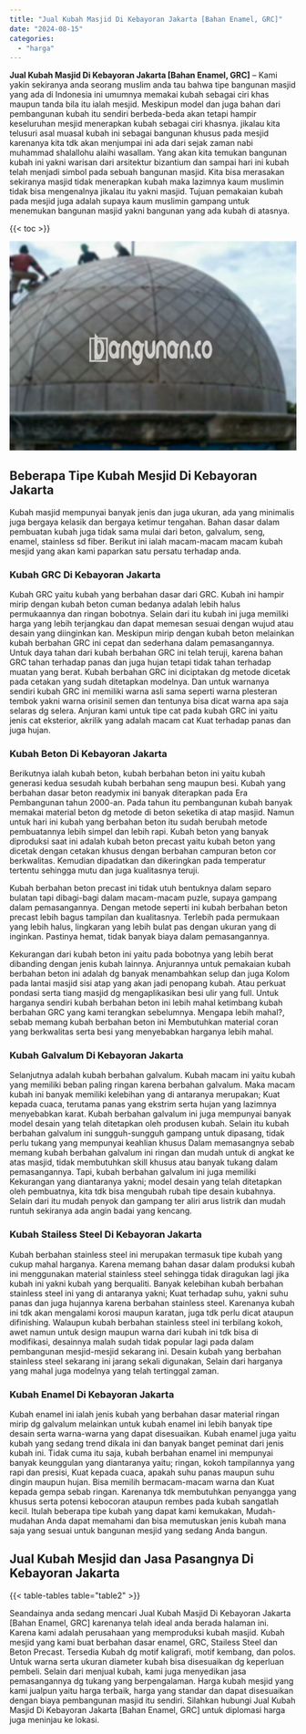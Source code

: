 ```yaml
---
title: "Jual Kubah Masjid Di Kebayoran Jakarta [Bahan Enamel, GRC]"
date: "2024-08-15"
categories: 
  - "harga"
---
```


**Jual Kubah Masjid Di Kebayoran Jakarta \[Bahan Enamel, GRC\]** – Kami yakin sekiranya anda seorang muslim anda tau bahwa tipe bangunan masjid yang ada di Indonesia ini umumnya memakai kubah sebagai ciri khas maupun tanda bila itu ialah mesjid. Meskipun model dan juga bahan dari pembangunan kubah itu sendiri berbeda-beda akan tetapi hampir keseluruhan mesjid menerapkan kubah sebagai ciri khasnya. jikalau kita telusuri asal muasal kubah ini sebagai bangunan khusus pada mesjid karenanya kita tdk akan menjumpai ini ada dari sejak zaman nabi muhammad shalallohu alaihi wasallam. Yang akan kita temukan bangunan kubah ini yakni warisan dari arsitektur bizantium dan sampai hari ini kubah telah menjadi simbol pada sebuah bangunan masjid. Kita bisa merasakan sekiranya masjid tidak menerapkan kubah maka lazimnya kaum muslimin tidak bisa mengenalnya jikalau itu yakni masjid. Tujuan pemakaian kubah pada mesjid juga adalah supaya kaum muslimin gampang untuk menemukan bangunan masjid yakni bangunan yang ada kubah di atasnya.

{{< toc >}}

![Jual Kubah Masjid Di Kebayoran Jakarta [Bahan Enamel, GRC]](/images/jual-kubah-masjid-15.png)

## Beberapa Tipe Kubah Mesjid Di Kebayoran Jakarta

Kubah masjid mempunyai banyak jenis dan juga ukuran, ada yang minimalis juga bergaya kelasik dan bergaya ketimur tengahan. Bahan dasar dalam pembuatan kubah juga tidak sama mulai dari beton, galvalum, seng, enamel, stainless sd fiber. Berikut ini ialah macam-macam macam kubah mesjid yang akan kami paparkan satu persatu terhadap anda.

### Kubah GRC Di Kebayoran Jakarta

Kubah GRC yaitu kubah yang berbahan dasar dari GRC. Kubah ini hampir mirip dengan kubah beton cuman bedanya adalah lebih halus permukaannya dan ringan bobotnya. Selain dari itu kubah ini juga memiliki harga yang lebih terjangkau dan dapat memesan sesuai dengan wujud atau desain yang diinginkan kan. Meskipun mirip dengan kubah beton melainkan kubah berbahan GRC ini cepat dan sederhana dalam pemasangannya. Untuk daya tahan dari kubah berbahan GRC ini telah teruji, karena bahan GRC tahan terhadap panas dan juga hujan tetapi tidak tahan terhadap muatan yang berat. Kubah berbahan GRC ini diciptakan dg metode dicetak pada cetakan yang sudah ditetapkan modelnya. Dan untuk warnanya sendiri kubah GRC ini memiliki warna asli sama seperti warna plesteran tembok yakni warna orisinil semen dan tentunya bisa dicat warna apa saja selaras dg selera. Anjuran kami untuk tipe cat pada kubah GRC ini yaitu jenis cat eksterior, akrilik yang adalah macam cat Kuat terhadap panas dan juga hujan.

### Kubah Beton Di Kebayoran Jakarta

Berikutnya ialah kubah beton, kubah berbahan beton ini yaitu kubah generasi kedua sesudah kubah berbahan seng maupun besi. Kubah yang berbahan dasar beton readymix ini banyak diterapkan pada Era Pembangunan tahun 2000-an. Pada tahun itu pembangunan kubah banyak memakai material beton dg metode di beton seketika di atap masjid. Namun untuk hari ini kubah yang berbahan beton itu sudah berubah metode pembuatannya lebih simpel dan lebih rapi. Kubah beton yang banyak diproduksi saat ini adalah kubah beton precast yaitu kubah beton yang dicetak dengan cetakan khusus dengan berbahan campuran beton cor berkwalitas. Kemudian dipadatkan dan dikeringkan pada temperatur tertentu sehingga mutu dan juga kualitasnya teruji.

Kubah berbahan beton precast ini tidak utuh bentuknya dalam separo bulatan tapi dibagi-bagi dalam macam-macam puzle, supaya gampang dalam pemasangannya. Dengan metode seperti ini kubah berbahan beton precast lebih bagus tampilan dan kualitasnya. Terlebih pada permukaan yang lebih halus, lingkaran yang lebih bulat pas dengan ukuran yang di inginkan. Pastinya hemat, tidak banyak biaya dalam pemasangannya.

Kekurangan dari kubah beton ini yaitu pada bobotnya yang lebih berat dibanding dengan jenis kubah lainnya. Anjurannya untuk pemakaian kubah berbahan beton ini adalah dg banyak menambahkan selup dan juga Kolom pada lantai masjid sisi atap yang akan jadi penopang kubah. Atau perkuat pondasi serta tiang masjid dg mengaplikasikan besi ulir yang full. Untuk harganya sendiri kubah berbahan beton ini lebih mahal ketimbang kubah berbahan GRC yang kami terangkan sebelumnya. Mengapa lebih mahal?, sebab memang kubah berbahan beton ini Membutuhkan material coran yang berkwalitas serta besi yang menyebabkan harganya lebih mahal.

### Kubah Galvalum Di Kebayoran Jakarta

Selanjutnya adalah kubah berbahan galvalum. Kubah macam ini yaitu kubah yang memiliki beban paling ringan karena berbahan galvalum. Maka macam kubah ini banyak memiliki kelebihan yang di antaranya merupakan; Kuat kepada cuaca, terutama panas yang ekstrim serta hujan yang lazimnya menyebabkan karat. Kubah berbahan galvalum ini juga mempunyai banyak model desain yang telah ditetapkan oleh produsen kubah. Selain itu kubah berbahan galvalum ini sungguh-sungguh gampang untuk dipasang, tidak perlu tukang yang mempunyai keahlian khusus Dalam memasangnya sebab memang kubah berbahan galvalum ini ringan dan mudah untuk di angkat ke atas masjid, tidak membutuhkan skill khusus atau banyak tukang dalam pemasangannya. Tapi, kubah berbahan galvalum ini juga memiliki Kekurangan yang diantaranya yakni; model desain yang telah ditetapkan oleh pembuatnya, kita tdk bisa mengubah rubah tipe desain kubahnya. Selain dari itu mudah penyok dan gampang ter aliri arus listrik dan mudah runtuh sekiranya ada angin badai yang kencang.

### Kubah Stailess Steel Di Kebayoran Jakarta

Kubah berbahan stainless steel ini merupakan termasuk tipe kubah yang cukup mahal harganya. Karena memang bahan dasar dalam produksi kubah ini menggunakan material stainless steel sehingga tidak diragukan lagi jika kubah ini yakni kubah yang berqualiti. Banyak kelebihan kubah berbahan stainless steel ini yang di antaranya yakni; Kuat terhadap suhu, yakni suhu panas dan juga hujannya karena berbahan stainless steel. Karenanya kubah ini tdk akan mengalami korosi maupun karatan, juga tdk perlu dicat ataupun difinishing. Walaupun kubah berbahan stainless steel ini terbilang kokoh, awet namun untuk design maupun warna dari kubah ini tdk bisa di modifikasi, desainnya malah sudah tidak popular lagi pada dalam pembangunan mesjid-mesjid sekarang ini. Desain kubah yang berbahan stainless steel sekarang ini jarang sekali digunakan, Selain dari harganya yang mahal juga modelnya yang telah tertinggal zaman.

### Kubah Enamel Di Kebayoran Jakarta

Kubah enamel ini ialah jenis kubah yang berbahan dasar material ringan mirip dg galvalum melainkan untuk kubah enamel ini lebih banyak tipe desain serta warna-warna yang dapat disesuaikan. Kubah enamel juga yaitu kubah yang sedang trend dikala ini dan banyak banget peminat dari jenis kubah ini. Tidak cuma itu saja, kubah berbahan enamel ini mempunyai banyak keunggulan yang diantaranya yaitu; ringan, kokoh tampilannya yang rapi dan presisi, Kuat kepada cuaca, apakah suhu panas maupun suhu dingin maupun hujan. Bisa memilih bermacam-macam warna dan Kuat kepada gempa sebab ringan. Karenanya tdk membutuhkan penyangga yang khusus serta potensi kebocoran ataupun rembes pada kubah sangatlah kecil. Itulah beberapa tipe kubah yang dapat kami kemukakan, Mudah-mudahan Anda dapat memahami dan bisa memutuskan jenis kubah mana saja yang sesuai untuk bangunan mesjid yang sedang Anda bangun.

## Jual Kubah Mesjid dan Jasa Pasangnya Di Kebayoran Jakarta

{{< table-tables table="table2" >}}

Seandainya anda sedang mencari Jual Kubah Masjid Di Kebayoran Jakarta \[Bahan Enamel, GRC\] karenanya telah ideal anda berada halaman ini. Karena kami adalah perusahaan yang memproduksi kubah masjid. Kubah mesjid yang kami buat berbahan dasar enamel, GRC, Stailess Steel dan Beton Precast. Tersedia Kubah dg motif kaligrafi, motif kembang, dan polos. Untuk warna serta ukuran diameter kubah bisa disesuaikan dg keperluan pembeli. Selain dari menjual kubah, kami juga menyedikan jasa pemasangannya dg tukang yang berpengalaman. Harga kubah mesjid yang kami jualpun yaitu harga terbaik, harga yang standar dan dapat disesuaikan dengan biaya pembangunan masjid itu sendiri. Silahkan hubungi Jual Kubah Masjid Di Kebayoran Jakarta \[Bahan Enamel, GRC\] untuk diplomasi harga juga meninjau ke lokasi.
